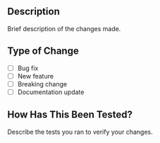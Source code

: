 ## Description
Brief description of the changes made.

## Type of Change
- [ ] Bug fix
- [ ] New feature
- [ ] Breaking change
- [ ] Documentation update

## How Has This Been Tested?
Describe the tests you ran to verify your changes.
